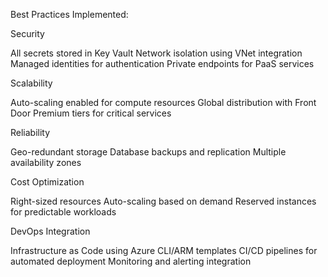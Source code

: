 Best Practices Implemented:

Security

All secrets stored in Key Vault
Network isolation using VNet integration
Managed identities for authentication
Private endpoints for PaaS services


Scalability

Auto-scaling enabled for compute resources
Global distribution with Front Door
Premium tiers for critical services


Reliability

Geo-redundant storage
Database backups and replication
Multiple availability zones


Cost Optimization

Right-sized resources
Auto-scaling based on demand
Reserved instances for predictable workloads


DevOps Integration

Infrastructure as Code using Azure CLI/ARM templates
CI/CD pipelines for automated deployment
Monitoring and alerting integration
